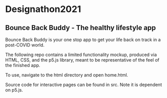 # Designathon2021
## Bounce Back Buddy - The healthy lifestyle app
Bounce Back Buddy is your one stop app to get your life back on track in a post-COVID world.

The following repo contains a limited functionality mockup, produced via HTML, CSS, and the p5.js library, meant to be representative of the feel of the finished app.

To use, navigate to the html directory and open home.html.

Source code for interactive pages can be found in src. Note it is dependent on p5.js.
